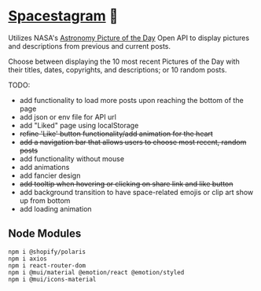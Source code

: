 # [Spacestagram](https://spctgrm.netlify.app/) 🔭
Utilizes NASA's [Astronomy Picture of the Day](https://apod.nasa.gov/apod/astropix.html) Open API to display pictures and descriptions from previous and current posts.

Choose between displaying the 10 most recent Pictures of the Day with their titles, dates, copyrights, and descriptions; or 10 random posts.

TODO:
- add functionality to load more posts upon reaching the bottom of the page
- add json or env file for API url
- add "Liked" page using localStorage
- ~~refine 'Like' button functionality/add animation for the heart~~
- ~~add a navigation bar that allows users to choose most recent, random posts~~
- add functionality without mouse
- add animations
- add fancier design
- ~~add tooltip when hovering or clicking on share link and like button~~
- add background transition to have space-related emojis or clip art show up from bottom
- add loading animation

## Node Modules
```
npm i @shopify/polaris
npm i axios
npm i react-router-dom
npm i @mui/material @emotion/react @emotion/styled
npm i @mui/icons-material
```
